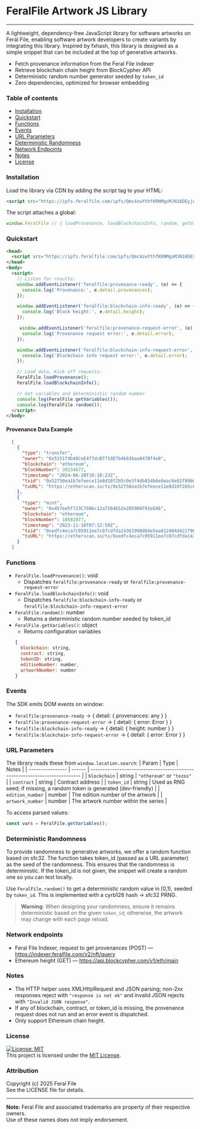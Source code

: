 # FeralFile Artwork JS Library
-----------------------------------
A lightweight, dependency-free JavaScript library for software artworks on Feral File, enabling software artwork developers to create variants by integrating this library.
Inspired by fxhash, this library is designed as a simple snippet that can be included at the top of generative artworks.

- Fetch provenance information from the Feral File indexer
- Retrieve blockchain chain height from BlockCypher API
- Deterministic random number generator seeded by `token_id`
- Zero dependencies, optimized for browser embedding

### Table of contents
- [Installation](#installation)
- [Quickstart](#quickstart)
- [Functions](#functions)
- [Events](#events)
- [URL Parameters](#url-parameters)
- [Deterministic Randomness](#deterministic-randomness)
- [Network Endpoints](#network-endpoints)
- [Notes](#notes)
- [License](#license-mit)

### Installation
  Load the library via CDN by adding the script tag to your HTML:
  ```html
  <script src="https://ipfs.feralfile.com/ipfs/Qmc4zwYthfKRNMgoMJN16DEyjoxmZmjikLBzA1yVB7reDr" type="text/javascript"></script>
  ```

  The script attaches a global:
  ```js
  window.FeralFile // { loadProvenance, loadBlockchainInfo, random, getVariables }
  ```

### Quickstart
  ```html
  <head>
    <script src="https://ipfs.feralfile.com/ipfs/Qmc4zwYthfKRNMgoMJN16DEyjoxmZmjikLBzA1yVB7reDr" type="text/javascript"></script>
  </head>
  <body>
    <script>
      // Listen for results:
      window.addEventListener('feralfile:provenance-ready', (e) => {
        console.log('Provenance:', e.detail.provenances);
      });

      window.addEventListener('feralfile:blockchain-info-ready', (e) => {
        console.log('Block height:', e.detail.height);
      });

       window.addEventListener('feralfile:provenance-request-error', (e) => {
        console.log('Provenance request error:', e.detail.error);
      });

      window.addEventListener('feralfile:blockchain-info-request-error', (e) => {
        console.log('Blockchain info request error:', e.detail.error);
      });

      // Load data, Kick off requests:
      FeralFile.loadProvenance();
      FeralFile.loadBlockchainInfo();

      // Get variables and deterministic random number
      console.log(FeralFile.getVariables());
      console.log(FeralFile.random());
    </script>
  </body>
  ```

#### Provenance Data Example
```json
  [
    {
      "type": "transfer",
      "owner": "0x5151f4b48CeE4f7dcB7714E7b4b836aa847Bf4e8",
      "blockchain": "ethereum",
      "blockNumber": 20134677,
      "timestamp": "2024-06-20T18:18:23Z",
      "txid": "0x52750ea1b7efeece11e8d10f2b5c0e3f4db854b6e8eac8e82f89b03a2b39f52f",
      "txURL": "https://etherscan.io/tx/0x52750ea1b7efeece11e8d10f2b5c0e3f4db854b6e8eac8e82f89b03a2b39f52f"
    },
    {
      "type": "mint",
      "owner": "0x457ee5f723C7606c12a7264b52e285906F91eEA6",
      "blockchain": "ethereum",
      "blockNumber": 18582877,
      "timestamp": "2023-11-16T07:12:59Z",
      "txid": "0xedfc4eca7c95911ee7c07cdfda14361998d84e5ea812404d42279665c0c74cf1",
      "txURL": "https://etherscan.io/tx/0xedfc4eca7c95911ee7c07cdfda14361998d84e5ea812404d42279665c0c74cf1"
    }
  ]
```

### Functions
  - `FeralFile.loadProvenance()`: void
    - Dispatches `feralfile:provenance-ready` or `feralfile:provenance-request-error`
  - `FeralFile.loadBlockchainInfo()`: void
    - Dispatches `feralfile:blockchain-info-ready` or `feralfile:blockchain-info-request-error`
  - `FeralFile.random()`: number
    - Returns a deterministic random number seeded by token_id
  - `FeralFile.getVariables()`: object
    - Returns configuration variables
    ```js
    {
      blockchain: string,
      contract: string,
      tokenID: string,
      editionNumber: number,
      artworkNumber: number
    }
    ```

### Events
The SDK emits DOM events on window:
  - `feralfile:provenance-ready` → { detail: { provenances: any } }
  - `feralfile:provenance-request-error` → { detail: { error: Error } }
  - `feralfile:blockchain-info-ready` → { detail: { height: number } }
  - `feralfile:blockchain-info-request-error` → { detail: { error: Error } }

### URL Parameters
The library reads these from `window.location.search`:
| Param            | Type   | Notes                                                                      |
| ---------------- | ------ | -------------------------------------------------------------------------- |
| `blockchain`     | string | `"ethereum"` or `"tezos"`                           |
| `contract`       | string | Contract address                                                |
| `token_id`       | string | Used as RNG seed; if missing, a random token is generated (dev-friendly)   |
| `edition_number` | number | The edition number of the artwork                                                   |
| `artwork_number` | number | The artwork number within the series                                         |

To access parsed values:
```js
const vars = FeralFile.getVariables();
```

### Deterministic Randomness
To provide randomness to generative artworks, we offer a random function based on sfc32. The function takes token_id (passed as a URL parameter) as the seed of the randomness. This ensures that the randomness is deterministic. If the token_id is not given, the snippet will create a random one so you can test locally.

Use `FeralFile.random()` to get a deterministic random value in [0,1), seeded by `token_id`. This is implemented with a cyrb128 hash → sfc32 PRNG.

> **Warning**: When designing your randomness, ensure it remains deterministic based on the given `token_id`; otherwise, the artwork may change with each page reload.

### Network endpoints
- Feral File Indexer, request to get provenances (POST) — https://indexer.feralfile.com/v2/nft/query
- Ethereum height (GET) — https://api.blockcypher.com/v1/eth/main

### Notes
- The HTTP helper uses XMLHttpRequest and JSON parsing; non-2xx responses reject with `"response is not ok"` and invalid JSON rejects with `"Invalid JSON response"`. 
- If any of blockchain, contract, or token_id is missing, the provenance request does not run and an error event is dispatched. 
- Only support Ethereum chain height.

### License

[![License: MIT](https://img.shields.io/badge/License-MIT-yellow.svg)](./LICENSE)  
This project is licensed under the [MIT License](./LICENSE).

### Attribution

Copyright (c) 2025 Feral File  
See the LICENSE file for details.

---

**Note:** Feral File and associated trademarks are property of their respective owners.  
Use of these names does not imply endorsement.